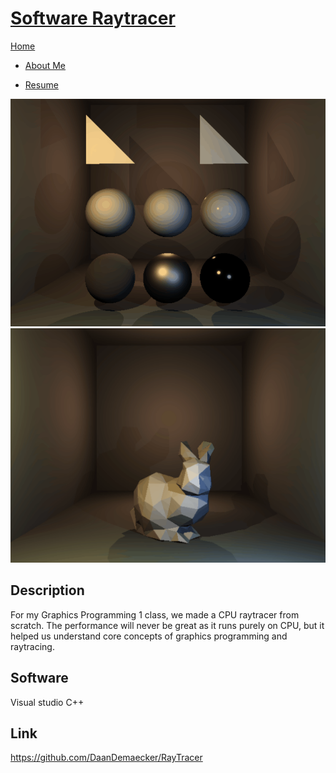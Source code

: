 <link href="../../Content/StyleSheet.css" rel="stylesheet"/> 

# <a href="https://github.com/DaanDemaecker/RayTracer" target="_blank">Software Raytracer</a>

<div class="nav-bar">
  <md-block>

<a href="../../">Home</a>
- <a href="../../AboutMe/">About Me</a>
- <a href="../../Resume/">Resume</a>

  </md-block>
</div>

<img src="../../Content/RayTracer.gif" alt="Image"/> 
<img src="../../Content/LowPolyBunny.gif" alt="Image"/>

## Description
For my Graphics Programming 1 class, we made a CPU raytracer from scratch. 
The performance will never be great as it runs purely on CPU, but it helped us understand core concepts of graphics programming and raytracing. 

## Software
Visual studio C++

## Link
<a href="https://github.com/DaanDemaecker/RayTracer" target="_blank">https://github.com/DaanDemaecker/RayTracer</a>
